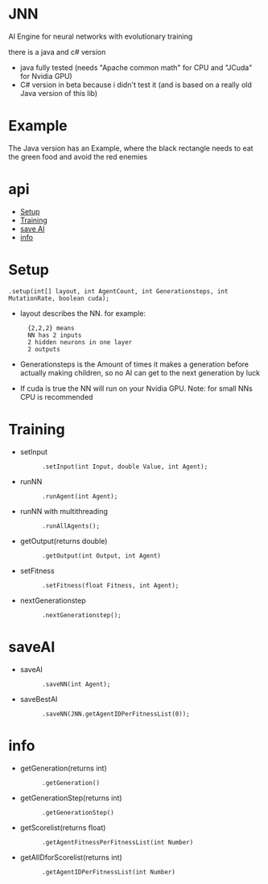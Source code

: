 # JNN
AI Engine for neural networks with evolutionary training

there is a java and c# version
* java fully tested (needs "Apache common math" for CPU and "JCuda" for Nvidia GPU)
* C# version in beta because i didn't test it (and is based on a really old Java version of this lib)

# Example
The Java version has an Example, where the black rectangle needs to eat the green food and avoid the red enemies

# api
* [Setup](#Setup)
* [Training](#Training)
* [save AI](#saveAI)
* [info](#info)

# Setup

	.setup(int[] layout, int AgentCount, int Generationsteps, int MutationRate, boolean cuda);

* layout describes the NN. for example:

		{2,2,2} means 
		NN has 2 inputs
		2 hidden neurons in one layer
		2 outputs
			
* Generationsteps is the Amount of times it makes a generation before actually making children, so no AI can get to the next generation by luck

* If cuda is true the NN will run on your Nvidia GPU. Note: for small NNs CPU is recommended

# Training
* setInput

			.setInput(int Input, double Value, int Agent);
* runNN

			.runAgent(int Agent);
* runNN with multithreading

			.runAllAgents();
* getOutput(returns double)

			.getOutput(int Output, int Agent)
* setFitness

			.setFitness(float Fitness, int Agent);
* nextGenerationstep
			
			.nextGenerationstep();
			
# saveAI

* saveAI

			.saveNN(int Agent);
			
* saveBestAI

			.saveNN(JNN.getAgentIDPerFitnessList(0));
			
# info

* getGeneration(returns int)

			.getGeneration()
* getGenerationStep(returns int)

			.getGenerationStep()
* getScorelist(returns float)

			.getAgentFitnessPerFitnessList(int Number)
* getAIIDforScorelist(returns int)

			.getAgentIDPerFitnessList(int Number)

